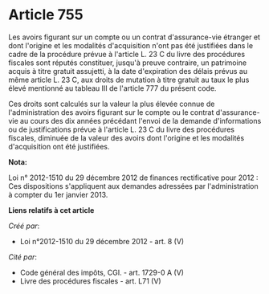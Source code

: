 # Article 755

Les avoirs figurant sur un compte ou un contrat d'assurance-vie étranger et dont l'origine et les modalités d'acquisition
n'ont pas été justifiées dans le cadre de la procédure prévue à l'article L. 23 C du livre des procédures fiscales sont
réputés constituer, jusqu'à preuve contraire, un patrimoine acquis à titre gratuit assujetti, à la date d'expiration des
délais prévus au même article L. 23 C, aux droits de mutation à titre gratuit au taux le plus élevé mentionné au tableau III
de l'article 777 du présent code. 

Ces droits sont calculés sur la valeur la plus élevée connue de l'administration des avoirs figurant sur le compte ou le
contrat d'assurance-vie au cours des dix années précédant l'envoi de la demande d'informations ou de justifications prévue à
l'article L. 23 C du livre des procédures fiscales, diminuée de la valeur des avoirs dont l'origine et les modalités
d'acquisition ont été justifiées.

**Nota:**

Loi n° 2012-1510 du 29 décembre 2012 de finances rectificative pour 2012 : Ces dispositions s'appliquent aux demandes
adressées par l'administration à compter du 1er janvier 2013.

**Liens relatifs à cet article**

_Créé par_:

  - Loi n°2012-1510 du 29 décembre 2012 - art. 8 (V)

_Cité par_:

  - Code général des impôts, CGI. - art. 1729-0 A (V)
  - Livre des procédures fiscales - art. L71 (V)
